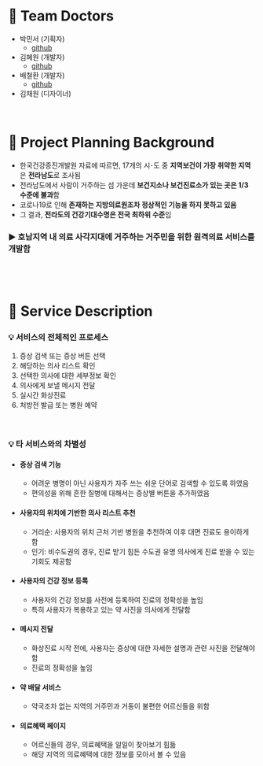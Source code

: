 # :pill: Team Doctors
* 박민서 (기획자)   
  + [github](https://github.com/M1nseoPark)
* 김혜원 (개발자)
  + [github](https://github.com/gi-myewon)
* 배철환 (개발자)
  + [github](https://github.com/armyants531)
* 김채원 (디자이너)<br/><br/><br/>
   
   
# :pill: Project Planning Background  
* 한국건강증진개발원 자료에 따르면, 17개의 시･도 중 **지역보건이 가장 취약한 지역**은 **전라남도**로 조사됨 
* 전라남도에서 사람이 거주하는 섬 가운데 **보건지소나 보건진료소가 있는 곳은 1/3 수준에 불과**함
* 코로나19로 인해 **존재하는 지방의료원조차 정상적인 기능을 하지 못하고 있음**
* 그 결과, **전라도의 건강기대수명은 전국 최하위 수준**임  
### :arrow_forward: 호남지역 내 의료 사각지대에 거주하는 거주민을 위한 원격의료 서비스를 개발함<br/><br/><br/><br/>
  
  
# :pill: Service Description
### :bulb: 서비스의 전체적인 프로세스  
1. 증상 검색 또는 증상 버튼 선택
2. 해당하는 의사 리스트 확인
3. 선택한 의사에 대한 세부정보 확인
4. 의사에게 보낼 메시지 전달
5. 실시간 화상진료
6. 처방전 발급 또는 병원 예약<br/><br/><br/>  

### :bulb: 타 서비스와의 차별성
* #### 증상 검색 기능
  + 어려운 병명이 아닌 사용자가 자주 쓰는 쉬운 단어로 검색할 수 있도록 하였음
  + 편의성을 위해 흔한 질병에 대해서는 증상별 버튼을 추가하였음

* #### 사용자의 위치에 기반한 의사 리스트 추천
  + 거리순: 사용자의 위치 근처 기반 병원을 추천하여 이후 대면 진료도 용이하게 함
  + 인기: 비수도권의 경우, 진료 받기 힘든 수도권 유명 의사에게 진료 받을 수 있는 기회도 제공함

* #### 사용자의 건강 정보 등록
  + 사용자의 건강 정보를 사전에 등록하여 진료의 정확성을 높임
  + 특히 사용자가 복용하고 있는 약 사진을 의사에게 전달함

* #### 메시지 전달
  + 화상진료 시작 전에, 사용자는 증상에 대한 자세한 설명과 관련 사진을 전달해야 함
  + 진료의 정확성을 높임

* #### 약 배달 서비스
  + 약국조차 없는 지역의 거주민과 거동이 불편한 어르신들을 위함

* #### 의료혜택 페이지
  + 어르신들의 경우, 의료혜택을 일일이 찾아보기 힘듦
  + 해당 지역의 의료혜택에 대한 정보를 모아서 볼 수 있음
